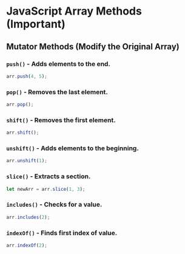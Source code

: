 # JavaScript Array Methods (Important)

## Mutator Methods (Modify the Original Array)

### `push()` - Adds elements to the end.
```js
arr.push(4, 5);
```

### `pop()` - Removes the last element.
```js
arr.pop();
```

### `shift()` - Removes the first element.
```js
arr.shift();
```

### `unshift()` - Adds elements to the beginning.
```js
arr.unshift(1);
```

### `slice()` - Extracts a section.
```js
let newArr = arr.slice(1, 3);
```

### `includes()` - Checks for a value.
```js
arr.includes(2);
```

### `indexOf()` - Finds first index of value.
```js
arr.indexOf(2);
```

 
 
 

 
 

